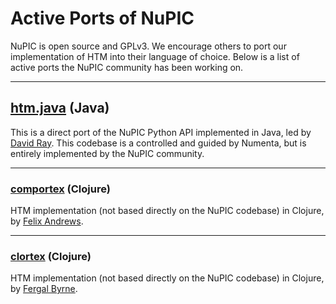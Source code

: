 
# Active Ports of NuPIC

NuPIC is open source and GPLv3. We encourage others to port our implementation of HTM into their language of choice. Below is a list of active ports the NuPIC community has been working on.

* * *

## [htm.java](https://github.com/numenta/htm.java) (Java)

This is a direct port of the NuPIC Python API implemented in Java, led by [David Ray](https://github.com/cogmission). This codebase is a controlled and guided by Numenta, but is entirely implemented by the NuPIC community. 

* * *

### [comportex](https://github.com/nupic-community/comportex) (Clojure)

HTM implementation (not based directly on the NuPIC codebase) in Clojure, by [Felix Andrews](https://github.com/floybix). 

* * *

### [clortex](https://github.com/nupic-community/clortex) (Clojure)

HTM implementation (not based directly on the NuPIC codebase) in Clojure, by [Fergal Byrne](https://github.com/fergalbyrne). 
